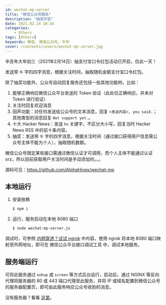 ```yaml
---
id: wechat-mp-server
title: "微信公众号服务"
description: "抽奖开启"
date: 2021.02.14 10:34
categories:
    - Others
tags: [Others]
keywords: 微信, 微信公众号, 牛年
cover: /contents/covers/wechat-mp-server.jpg
---
```


辛丑年大年初三（2021年2月14日）抽支付宝口令红包活动已开启，仅此一天！

发送带 `牛` 字的四字消息，根据关注时间，抽取随机金额支付宝口令红包。

除了抽奖功能外，公众号自动回复服务还包括一些其他功能哟，比如：

1. 能够正确响应微信公众平台发送的 Token 验证（此处仅正确响应，并未对 Token 进行验证）
1. 关注时回复欢迎消息
1. 回声功能：对任何发送给公众号的文本消息，回复 `<发送内容>, you said.`；其他类型的消息回复 `Not support yet.`。
1. 十大 Hacker News：发送 `hn` 关键字，不区分大小写，回复当时 Hacker News RSS 中的前十条内容。
1. 抽奖：发送带 `牛` 字的四字消息，根据关注时间（通过接口获得用户信息需公众号主体不能为个人），抽取随机数额。

微信公众号限定某些接口需通过微信认证才可调用，而个人主体不能通过认证 orz，所以目前获取用户关注时间是手动添加的。。。

源码可见：https://github.com/AlphaHinex/wechat-mp

本地运行
-------

1. 安装依赖
    ```bash
    $ npm i
    ```
2. 运行，服务启动在本地 8080 端口
    ```bash
    $ node wechat-mp-server.js
    ```
    
调试时，可参照 [内网穿透？试试 ngrok][ngrok] 中内容，使用 ngrok 将本地 8080 端口映射至外网地址，即可在 微信公众平台接口调试工具 中，调试本地服务。

服务端运行
---------

可将此服务通过 `nohup` 或 `screen` 等方式后台运行，启动后，通过 NGINX 等反向代理将服务器的 80 或 443 端口代理至此服务，并将 IP 或域名配置到微信公众号的服务器配置页，即可由此服务响应公众号收到的消息。

没有服务器？看看 [这里][aws]。

[ngrok]:https://alphahinex.github.io/2021/02/06/ngrok/
[aws]:https://alphahinex.github.io/2021/01/17/aws-free-tier/